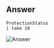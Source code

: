 ## Answer

~~~
ProtectionStatus
| take 10
~~~

![Answer](https://github.com/chboeh/MsftEntropy/blob/master/Training/Pictures/KQLRefresher_2.png)